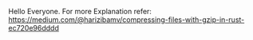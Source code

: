 Hello Everyone. For more Explanation refer: https://medium.com/@harizibamv/compressing-files-with-gzip-in-rust-ec720e96dddd

